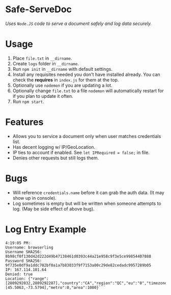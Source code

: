 # Safe-ServeDoc
*Uses `Node.JS` code to serve a document safely and log data securely.*

# Usage
1. Place `file.txt` in `__dirname`.
2. Create `logs` folder in `__dirname`.
3. Run `npm init` in `__dirname` with default settings.
4. Install any requisites needed you don't have installed already. You can check the **requires** in `index.js` for them at the top.
5. Optionally use `nodemon` if you are updating a lot.
6. Optionally change `file.txt` to a file `nodemon` will automatically restart for if you plan to update it often.
7. Run `npm start`.

# Features
 - Allows you to service a document only when user matches credentials list.
 - Has decent logging w/ IP/GeoLocation.
 - IP ties to account if enabled. See `let IPRequired = false;` in file.
 - Denies other requests but still logs them.

# Bugs
 - Will reference `credentials.name` before it can grab the auth data. (It may show up in console).
 - Log sometimes is empty but will be written when someone attempts to log. (May be side effect of above bug).

# Log Entry Example
```
4:19:05 PM:
Username: browserling
Username SHA256: 8b98cf0f130d42d222d49b47138461d0393c44a21e958c9f3e5ce99854407888
Password SHA256: 9f735e0df9a1ddc702bf0a1a7b83033f9f7153a00c29de82cedadc9957289b05
IP: 167.114.101.64
Denied: true
Location: {"range":[2809292032,2809292287],"country":"CA","region":"QC","eu":"0","timezone":"America/Toronto","city":"Montreal","ll":[45.5063,-73.5794],"metro":0,"area":1000}```
